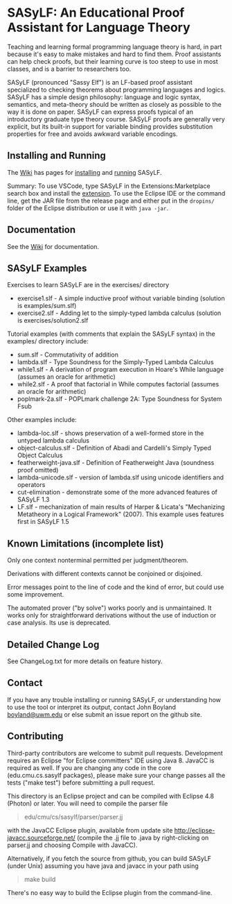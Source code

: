 # SASyLF: An Educational Proof Assistant for Language Theory

Teaching and learning formal programming language theory is hard, in part because it's easy to make mistakes and hard to find them.  Proof assistants can help check proofs, but their learning curve is too steep to use in most classes, and is a barrier to researchers too.

SASyLF (pronounced "Sassy Elf") is an LF-based proof assistant specialized to checking theorems about programming languages and logics.  SASyLF has a simple design philosophy: language and logic syntax, semantics, and meta-theory should be written as closely as possible to the way it is done on paper.  SASyLF can express proofs typical of an introductory graduate type theory course.  SASyLF proofs are generally very explicit, but its built-in support for variable binding provides substitution properties for free and avoids awkward variable encodings.

## Installing and Running

The [Wiki](https://github.com/boyland/sasylf/wiki) has pages for [installing](https://github.com/boyland/sasylf/wiki/Install) and [running](https://github.com/boyland/sasylf/wiki/Running-SASyLF) SASyLF.

Summary: To use VSCode, type SASyLF in the Extensions:Marketplace search box and install the [extension](https://marketplace.visualstudio.com/items?itemName=sasylf.SASyLF).  To use the Eclipse IDE or the command line, get the JAR file from the release page and either put in the `dropins/` folder of the Eclipse distribution or use it with `java -jar`.

## Documentation

See the [Wiki](https://github.com/boyland/sasylf/wiki) for documentation.

## SASyLF Examples

Exercises to learn SASyLF are in the exercises/ directory
 * exercise1.slf - A simple inductive proof without variable binding
			(solution is examples/sum.slf)
 * exercise2.slf - Adding let to the simply-typed lambda calculus
			(solution is exercises/solution2.slf


Tutorial examples (with comments that explain the SASyLF syntax) in the
examples/ directory include:

 * sum.slf - Commutativity of addition
 * lambda.slf - Type Soundness for the Simply-Typed Lambda Calculus
 * while1.slf - A derivation of program execution in Hoare's While language
		(assumes an oracle for arithmetic)
 * while2.slf - A proof that factorial in While computes factorial
		(assumes an oracle for arithmetic)
 * poplmark-2a.slf - POPLmark challenge 2A: Type Soundness for System Fsub

Other examples include:
 * lambda-loc.slf - shows preservation of a well-formed store in the untyped lambda calculus
 * object-calculus.slf - Definition of Abadi and Cardelli's Simply Typed Object Calculus
 * featherweight-java.slf - Definition of Featherweight Java (soundness proof omitted)
 * lambda-unicode.slf - version of lambda.slf using unicode identifiers and operators
 * cut-elimination - demonstrate some of the more advanced features of SASyLF 1.3
 * LF.slf - mechanization of main results of Harper & Licata's "Mechanizing Metatheory in a Logical Framework" (2007).  This example uses features first in SASyLF 1.5


## Known Limitations (incomplete list)

Only one context nonterminal permitted per judgment/theorem.

Derivations with different contexts cannot be conjoined or disjoined.

Error messages point to the line of code and the kind of error, but could use some improvement.

The automated prover ("by solve") works poorly and is unmaintained.  It works only for straightforward derivations without the use of induction or case analysis.  Its use is deprecated.


## Detailed Change Log

See ChangeLog.txt for more details on feature history.


## Contact

If you have any trouble installing or running SASyLF, or understanding
how to use the tool or interpret its output, contact John Boyland
<boyland@uwm.edu> or else submit an issue report on the github site.


## Contributing

Third-party contributors are welcome to submit pull requests.  Development requires an Eclipse "for Eclipse committers" IDE using Java 8.  JavaCC is required as well.  If you are changing any code in the core (edu.cmu.cs.sasylf packages), please make sure your change passes all the tests ("make test") before submitting a pull request.

This directory is an Eclipse project and can be compiled with Eclipse 4.8
(Photon) or later.  You will need to compile the parser file

> edu/cmu/cs/sasylf/parser/parser.jj 

with the JavaCC Eclipse plugin, available from update site
http://eclipse-javacc.sourceforge.net/ (compile the .jj file to .java
by right-clicking on parser.jj and choosing Compile with JavaCC).

Alternatively, if you fetch the source from github, you can build SASyLF
(under Unix) assuming you have java and javacc in your path using
>	make build

There's no easy way to build the Eclipse plugin from the command-line.


